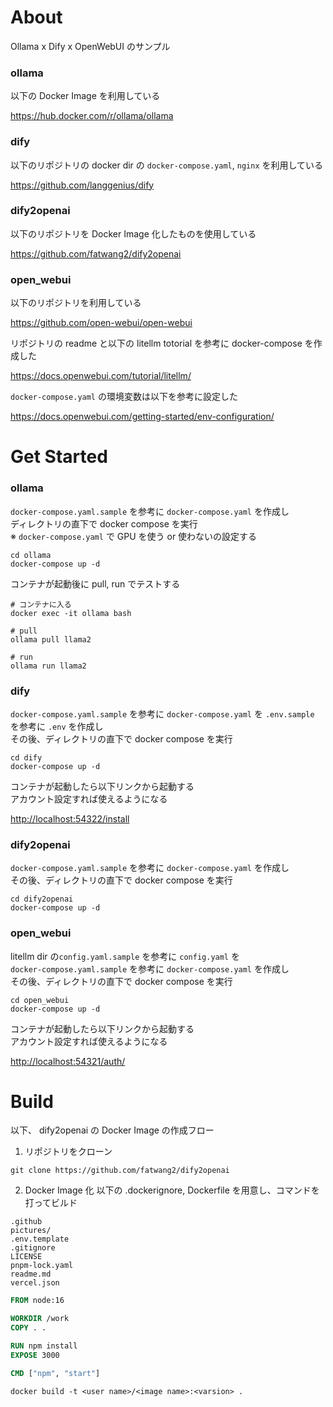 # About

Ollama x Dify x OpenWebUI のサンプル

### ollama

以下の Docker Image を利用している

https://hub.docker.com/r/ollama/ollama

### dify

以下のリポジトリの docker dir の `docker-compose.yaml`, `nginx` を利用している

https://github.com/langgenius/dify

### dify2openai

以下のリポジトリを Docker Image 化したものを使用している

https://github.com/fatwang2/dify2openai

### open_webui

以下のリポジトリを利用している

https://github.com/open-webui/open-webui

リポジトリの readme と以下の litellm totorial を参考に docker-compose を作成した

https://docs.openwebui.com/tutorial/litellm/

`docker-compose.yaml` の環境変数は以下を参考に設定した

https://docs.openwebui.com/getting-started/env-configuration/

# Get Started

### ollama

`docker-compose.yaml.sample` を参考に `docker-compose.yaml` を作成し  
ディレクトリの直下で docker compose を実行  
※ `docker-compose.yaml` で GPU を使う or 使わないの設定する

```shell
cd ollama
docker-compose up -d
```

コンテナが起動後に pull, run でテストする

```shell
# コンテナに入る
docker exec -it ollama bash

# pull
ollama pull llama2

# run
ollama run llama2
```

### dify

`docker-compose.yaml.sample` を参考に `docker-compose.yaml` を
`.env.sample` を参考に `.env` を作成し  
その後、ディレクトリの直下で docker compose を実行

```shell
cd dify
docker-compose up -d
```

コンテナが起動したら以下リンクから起動する  
アカウント設定すれば使えるようになる

[http://localhost:54322/install](http://localhost:54322/install)

### dify2openai

`docker-compose.yaml.sample` を参考に `docker-compose.yaml` を作成し  
その後、ディレクトリの直下で docker compose を実行

```shell
cd dify2openai
docker-compose up -d
```

### open_webui

litellm dir の`config.yaml.sample` を参考に `config.yaml` を  
`docker-compose.yaml.sample` を参考に `docker-compose.yaml` を作成し  
その後、ディレクトリの直下で docker compose を実行

```shell
cd open_webui
docker-compose up -d
```

コンテナが起動したら以下リンクから起動する  
アカウント設定すれば使えるようになる

[http://localhost:54321/auth/](http://localhost:54321/auth/)

# Build

以下、 dify2openai の Docker Image の作成フロー

1. リポジトリをクローン

```shell
git clone https://github.com/fatwang2/dify2openai
```

2. Docker Image 化
   以下の .dockerignore, Dockerfile を用意し、コマンドを打ってビルド

```.dockerignore
.github
pictures/
.env.template
.gitignore
LICENSE
pnpm-lock.yaml
readme.md
vercel.json
```

```Dockerfile
FROM node:16

WORKDIR /work
COPY . .

RUN npm install
EXPOSE 3000

CMD ["npm", "start"]
```

```shell
docker build -t <user name>/<image name>:<varsion> .
```

